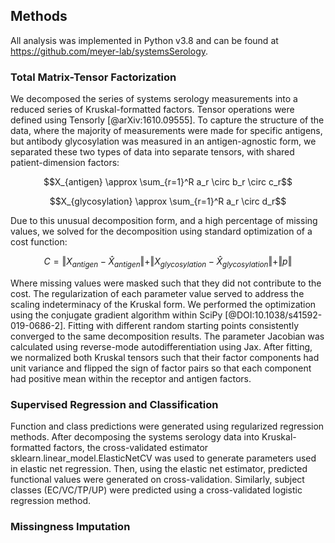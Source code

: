 ## Methods

All analysis was implemented in Python v3.8 and can be found at <https://github.com/meyer-lab/systemsSerology>.

### Total Matrix-Tensor Factorization

We decomposed the series of systems serology measurements into a reduced series of Kruskal-formatted factors. Tensor operations were defined using Tensorly [@arXiv:1610.09555]. To capture the structure of the data, where the majority of measurements were made for specific antigens, but antibody glycosylation was measured in an antigen-agnostic form, we separated these two types of data into separate tensors, with shared patient-dimension factors:

$$X_{antigen} \approx \sum_{r=1}^R a_r \circ b_r \circ c_r$$

$$X_{glycosylation} \approx \sum_{r=1}^R a_r \circ d_r$$

Due to this unusual decomposition form, and a high percentage of missing values, we solved for the decomposition using standard optimization of a cost function:

$$C = \Vert X_{antigen} - \hat{X}_{antigen} \Vert + \Vert X_{glycosylation} - \hat{X}_{glycosylation} \Vert + \Vert p \Vert$$

Where missing values were masked such that they did not contribute to the cost. The regularization of each parameter value served to address the scaling indeterminacy of the Kruskal form. We performed the optimization using the conjugate gradient algorithm within SciPy [@DOI:10.1038/s41592-019-0686-2]. Fitting with different random starting points consistently converged to the same decomposition results. The parameter Jacobian was calculated using reverse-mode autodifferentiation using Jax. After fitting, we normalized both Kruskal tensors such that their factor components had unit variance and flipped the sign of factor pairs so that each component had positive mean within the receptor and antigen factors. 

### Supervised Regression and Classification 

Function and class predictions were generated using regularized regression methods. After decomposing the systems serology data into Kruskal-formatted factors, the cross-validated estimator sklearn.linear_model.ElasticNetCV was used to generate parameters used in elastic net regression. Then, using the elastic net estimator, predicted functional values were generated on cross-validation. Similarly, subject classes (EC/VC/TP/UP) were predicted using a cross-validated logistic regression method.  

### Missingness Imputation




